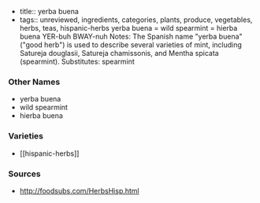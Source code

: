 - title:: yerba buena
- tags:: unreviewed, ingredients, categories, plants, produce, vegetables, herbs, teas, hispanic-herbs
yerba buena = wild spearmint = hierba buena YER-buh BWAY-nuh Notes: The Spanish name "yerba buena" ("good herb") is used to describe several varieties of mint, including Satureja douglasii, Satureja chamissonis, and Mentha spicata (spearmint). Substitutes: spearmint

### Other Names

* yerba buena
* wild spearmint
* hierba buena

### Varieties

* [[hispanic-herbs]]

### Sources
* http://foodsubs.com/HerbsHisp.html
